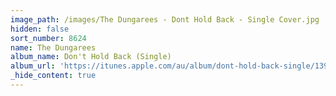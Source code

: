 ```yaml
---
image_path: /images/The Dungarees - Dont Hold Back - Single Cover.jpg
hidden: false
sort_number: 8624
name: The Dungarees
album_name: Don't Hold Back (Single)
album_url: 'https://itunes.apple.com/au/album/dont-hold-back-single/1399489502'
_hide_content: true
---
```



